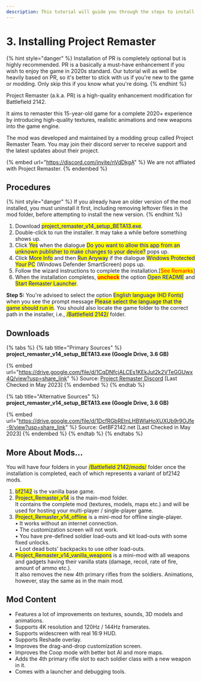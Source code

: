 ```yaml
---
description: This tutorial will guide you through the steps to install Project Remaster.
---
```


# 3. Installing ​Project Remaster

{% hint style="danger" %}
​Installation of PR is completely optional but is highly recommended. PR is a basically a must-have enhancement if you wish to enjoy the game in 2020s standard. Our tutorial will as well be heavily based on PR, so it's better to stick with us if you're new to the game or modding. Only skip this if you know what you're doing.
{% endhint %}

Project Remaster (a.k.a. PR) is a high-quality enhancement modification for Battlefield 2142.

It aims to remaster this 15-year-old game for a complete 2020+ experience by introducing high-quality textures, realistic animations and new weapons into the game engine.&#x20;

The mod was developed and maintained by a modding group called Project Remaster Team. You may join their discord server to receive support and the latest updates about their project.

{% embed url="https://discord.com/invite/nVdDkgA" %}
We are not affliated with Project Remaster.
{% endembed %}

## Procedures

{% hint style="danger" %}
If you already have an older version of the mod installed, you must uninstall it first, including removing leftover files in the mod folder, before attempting to install the new version.
{% endhint %}

1. Download <mark style="color:blue;">project\_remaster\_v14\_setup\_BETA13.exe</mark>.
2. Double-click to run the installer. It may take a while before something shows up.
3. Click <mark style="color:blue;">Yes</mark> when the dialogue <mark style="color:blue;">Do you want to allow this app from an unknown publisher to make changes to your device?</mark> pops up.
4. ​Click <mark style="color:blue;">More Info</mark> and then <mark style="color:blue;">Run Anyway</mark> if the dialogue <mark style="color:blue;">Windows Protected Your PC</mark> (Windows Defender SmartScreen) pops up.
5. Follow the wizard instructions to complete the installation.​ \[<mark style="color:red;">See Remarks</mark>]
6. When the installation completes, <mark style="color:red;">**uncheck**</mark> the option <mark style="color:blue;">Open README</mark> and <mark style="color:blue;">Start Remaster Launcher</mark>.

**Step 5:** You're advised to select the option <mark style="color:blue;">English language (HD Fonts)</mark>**​** when you see the prompt message <mark style="color:blue;">Please select the language that the game should run in</mark>. You should also locate the game folder to the correct path in the installer, i.e., <mark style="color:blue;">/Battlefield 2142/</mark> folder.&#x20;

## Downloads

{% tabs %}
{% tab title="Primary Sources" %}
**project\_remaster\_v14\_setup\_BETA13.exe (Google Drive, 3.6 GB)**

{% embed url="https://drive.google.com/file/d/1CqDNfcjALCEs1KEkJut2k2VTeGGUwx4Q/view?usp=share_link" %}
Source: [Project Remaster Discord](https://discord.gg/nVdDkgA) \[Last Checked in May 2023]
{% endembed %}
{% endtab %}

{% tab title="Alternative Sources" %}
**project\_remaster\_v14\_setup\_BETA13.exe (Google Drive, 3.6 GB)**

{% embed url="https://drive.google.com/file/d/1DcfRGbREtnLHBWIaHoXUXUb9r9OJfe-9/view?usp=share_link" %}
Source: GetBF2142.net \[Last Checked in May 2023]
{% endembed %}
{% endtab %}
{% endtabs %}

## More About Mods...

You will have four folders in your <mark style="color:blue;">/Battlefield 2142/mods/</mark> folder once the installation is completed, each of which represents a variant of bf2142 mods.

1. <mark style="color:blue;">bf2142</mark> is the vanilla base game.
2. <mark style="color:blue;">Project\_Remaster\_v14</mark> is the main-mod folder.\
   It contains the complete mod (textures, models, maps etc.) and will be used for hosting your multi-player / single-player game.
3. <mark style="color:blue;">Project\_Remaster\_v14\_offline</mark> is a mini-mod for offline single-player.\
   • It works without an internet connection.\
   • The customization screen will not work.\
   • You have pre-defined soldier load-outs and kit load-outs with some fixed unlocks.\
   • Loot dead bots' backpacks to use other load-outs.
4. <mark style="color:blue;">Project\_Remaster\_v14\_vanilla\_weapons</mark> is a mini-mod with all weapons and gadgets having their vanilla stats (damage, recoil, rate of fire, amount of ammo etc.).\
   It also removes the new 4th primary rifles from the soldiers. Animations, however, stay the same as in the main mod.

## Mod Content

* Features a lot of improvements on textures, sounds, 3D models and animations.
* Supports 4K resolution and 120Hz / 144Hz framerates.
* Supports widescreen with real 16:9 HUD.
* Supports Reshade overlay.
* Improves the drag-and-drop customization screen.
* Improves the Coop mode with better bot AI and more maps.
* Adds the 4th primary rifle slot to each soldier class with a new weapon in it.
* Comes with a launcher and debugging tools.
